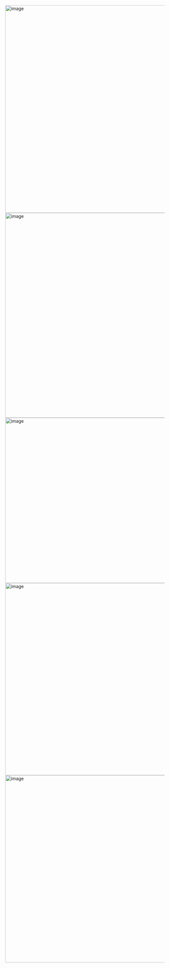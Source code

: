 <img width="1306" height="657" alt="image" src="https://github.com/user-attachments/assets/a1fbf81f-da0e-459d-bcf2-982192bc9578" />
<img width="1245" height="648" alt="image" src="https://github.com/user-attachments/assets/5cdd9dec-6187-4068-98e4-f88f125ee5dd" />
<img width="1311" height="523" alt="image" src="https://github.com/user-attachments/assets/eeeff253-827d-457d-819f-fa4a0436cfd7" />
<img width="1257" height="608" alt="image" src="https://github.com/user-attachments/assets/78fda054-6655-42b5-94b2-980acac92954" />
<img width="1250" height="593" alt="image" src="https://github.com/user-attachments/assets/69f15046-dae8-4237-9aa5-92230ce06378" />
